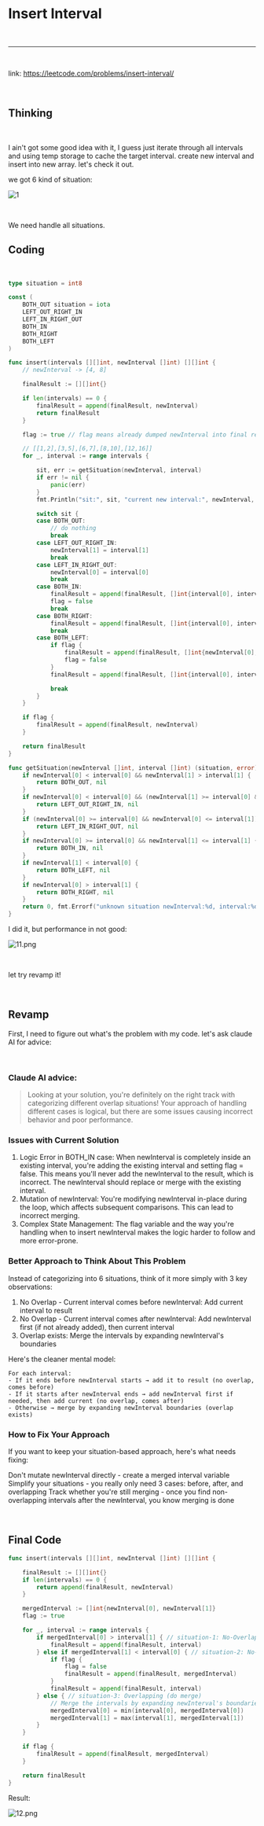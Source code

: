 # Insert Interval

<br>

---

<br>

link: https://leetcode.com/problems/insert-interval/

<br>

## Thinking

<br>

I ain't got some good idea with it, I guess just iterate through all intervals and using temp storage to cache the
target interval. create new interval and insert into new array.
let's check it out.

we got 6 kind of situation:

![1](docs/S__19136515.jpg)

<br>

We need handle all situations.

## Coding

<br>

```go
type situation = int8

const (
	BOTH_OUT situation = iota
	LEFT_OUT_RIGHT_IN
	LEFT_IN_RIGHT_OUT
	BOTH_IN
	BOTH_RIGHT
	BOTH_LEFT
)

func insert(intervals [][]int, newInterval []int) [][]int {
	// newInterval -> [4, 8]

	finalResult := [][]int{}

	if len(intervals) == 0 {
		finalResult = append(finalResult, newInterval)
		return finalResult
	}

	flag := true // flag means already dumped newInterval into final result.

	// [[1,2],[3,5],[6,7],[8,10],[12,16]]
	for _, interval := range intervals {

		sit, err := getSituation(newInterval, interval)
		if err != nil {
			panic(err)
		}
		fmt.Println("sit:", sit, "current new interval:", newInterval, "current interval:", interval, "current final:", finalResult)

		switch sit {
		case BOTH_OUT:
			// do nothing
			break
		case LEFT_OUT_RIGHT_IN:
			newInterval[1] = interval[1]
			break
		case LEFT_IN_RIGHT_OUT:
			newInterval[0] = interval[0]
			break
		case BOTH_IN:
			finalResult = append(finalResult, []int{interval[0], interval[1]})
			flag = false
			break
		case BOTH_RIGHT:
			finalResult = append(finalResult, []int{interval[0], interval[1]})
			break
		case BOTH_LEFT:
			if flag {
				finalResult = append(finalResult, []int{newInterval[0], newInterval[1]})
				flag = false
			}
			finalResult = append(finalResult, []int{interval[0], interval[1]})

			break
		}
	}

	if flag {
		finalResult = append(finalResult, newInterval)
	}

	return finalResult
}

func getSituation(newInterval []int, interval []int) (situation, error) {
	if newInterval[0] < interval[0] && newInterval[1] > interval[1] {
		return BOTH_OUT, nil
	}
	if newInterval[0] < interval[0] && (newInterval[1] >= interval[0] && newInterval[1] <= interval[1]) {
		return LEFT_OUT_RIGHT_IN, nil
	}
	if (newInterval[0] >= interval[0] && newInterval[0] <= interval[1]) && newInterval[1] > interval[1] {
		return LEFT_IN_RIGHT_OUT, nil
	}
	if newInterval[0] >= interval[0] && newInterval[1] <= interval[1] {
		return BOTH_IN, nil
	}
	if newInterval[1] < interval[0] {
		return BOTH_LEFT, nil
	}
	if newInterval[0] > interval[1] {
		return BOTH_RIGHT, nil
	}
	return 0, fmt.Errorf("unknown situation newInterval:%d, interval:%d", newInterval, interval)
}
```

I did it, but performance in not good:

![11.png](docs/11.png)

<br>

let try revamp it!

<br>

## Revamp

First, I need to figure out what's the problem with my code. let's ask claude AI for advice:

<br>


### Claude AI advice:

>Looking at your solution, you're definitely on the right track with categorizing different overlap situations! Your approach of handling different cases is logical, but there are some issues causing incorrect behavior and poor performance. 

### Issues with Current Solution

1. Logic Error in BOTH_IN case: When newInterval is completely inside an existing interval, you're adding the existing interval and setting flag = false. This means you'll never add the newInterval to the result, which is incorrect. The newInterval should replace or merge with the existing interval.
2. Mutation of newInterval: You're modifying newInterval in-place during the loop, which affects subsequent comparisons. This can lead to incorrect merging.
3. Complex State Management: The flag variable and the way you're handling when to insert newInterval makes the logic harder to follow and more error-prone.

### Better Approach to Think About This Problem

Instead of categorizing into 6 situations, think of it more simply with 3 key observations:


1. No Overlap - Current interval comes before newInterval: Add current interval to result
2. No Overlap - Current interval comes after newInterval: Add newInterval first (if not already added), then current interval
3. Overlap exists: Merge the intervals by expanding newInterval's boundaries

Here's the cleaner mental model:

```
For each interval:
- If it ends before newInterval starts → add it to result (no overlap, comes before)
- If it starts after newInterval ends → add newInterval first if needed, then add current (no overlap, comes after)  
- Otherwise → merge by expanding newInterval boundaries (overlap exists)
```

### How to Fix Your Approach

If you want to keep your situation-based approach, here's what needs fixing:

Don't mutate newInterval directly - create a merged interval variable
Simplify your situations - you really only need 3 cases: before, after, and overlapping
Track whether you're still merging - once you find non-overlapping intervals after the newInterval, you know merging is done

<br>

## Final Code

```go
func insert(intervals [][]int, newInterval []int) [][]int {

	finalResult := [][]int{}
	if len(intervals) == 0 {
		return append(finalResult, newInterval)
	}

	mergedInterval := []int{newInterval[0], newInterval[1]}
	flag := true

	for _, interval := range intervals {
		if mergedInterval[0] > interval[1] { // situation-1: No-Overlapping (new interval both right)
			finalResult = append(finalResult, interval)
		} else if mergedInterval[1] < interval[0] { // situation-2: No-Overlapping (new interval both left)
			if flag {
				flag = false
				finalResult = append(finalResult, mergedInterval)
			}
			finalResult = append(finalResult, interval)
		} else { // situation-3: Overlapping (do merge)
			// Merge the intervals by expanding newInterval's boundaries
			mergedInterval[0] = min(interval[0], mergedInterval[0])
			mergedInterval[1] = max(interval[1], mergedInterval[1])
		}
	}

	if flag {
		finalResult = append(finalResult, mergedInterval)
	}

	return finalResult
}
```

Result:

![12.png](docs/12.png)